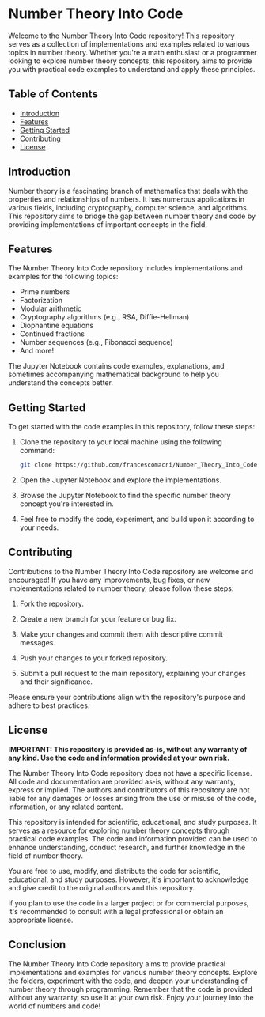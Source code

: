 # Number Theory Into Code

Welcome to the Number Theory Into Code repository! This repository serves as a collection of implementations and examples related to various topics in number theory. Whether you're a math enthusiast or a programmer looking to explore number theory concepts, this repository aims to provide you with practical code examples to understand and apply these principles.

## Table of Contents

- [Introduction](#introduction)
- [Features](#features)
- [Getting Started](#getting-started)
- [Contributing](#contributing)
- [License](#license)

## Introduction

Number theory is a fascinating branch of mathematics that deals with the properties and relationships of numbers. It has numerous applications in various fields, including cryptography, computer science, and algorithms. This repository aims to bridge the gap between number theory and code by providing implementations of important concepts in the field.

## Features

The Number Theory Into Code repository includes implementations and examples for the following topics:

- Prime numbers
- Factorization
- Modular arithmetic
- Cryptography algorithms (e.g., RSA, Diffie-Hellman)
- Diophantine equations
- Continued fractions
- Number sequences (e.g., Fibonacci sequence)
- And more!

The Jupyter Notebook contains code examples, explanations, and sometimes accompanying mathematical background to help you understand the concepts better.

## Getting Started

To get started with the code examples in this repository, follow these steps:

1. Clone the repository to your local machine using the following command:

   ```bash
   git clone https://github.com/francescomacri/Number_Theory_Into_Code.git
   ```

2. Open the Jupyter Notebook and explore the implementations.

3. Browse the Jupyter Notebook to find the specific number theory concept you're interested in.

4. Feel free to modify the code, experiment, and build upon it according to your needs.

## Contributing

Contributions to the Number Theory Into Code repository are welcome and encouraged! If you have any improvements, bug fixes, or new implementations related to number theory, please follow these steps:

1. Fork the repository.

2. Create a new branch for your feature or bug fix.

3. Make your changes and commit them with descriptive commit messages.

4. Push your changes to your forked repository.

5. Submit a pull request to the main repository, explaining your changes and their significance.

Please ensure your contributions align with the repository's purpose and adhere to best practices.

## License

**IMPORTANT: This repository is provided as-is, without any warranty of any kind. Use the code and information provided at your own risk.**

The Number Theory Into Code repository does not have a specific license. All code and documentation are provided as-is, without any warranty, express or implied. The authors and contributors of this repository are not liable for any damages or losses arising from the use or misuse of the code, information, or any related content.

This repository is intended for scientific, educational, and study purposes. It serves as a resource for exploring number theory concepts through practical code examples. The code and information provided can be used to enhance understanding, conduct research, and further knowledge in the field of number theory.

You are free to use, modify, and distribute the code for scientific, educational, and study purposes. However, it's important to acknowledge and give credit to the original authors and this repository.

If you plan to use the code in a larger project or for commercial purposes, it's recommended to consult with a legal professional or obtain an appropriate license.

## Conclusion

The Number Theory Into Code repository aims to provide practical implementations and examples for various number theory concepts. Explore the folders, experiment with the code, and deepen your understanding of number theory through programming. Remember that the code is provided without any warranty, so use it at your own risk. Enjoy your journey into the world of numbers and code!
